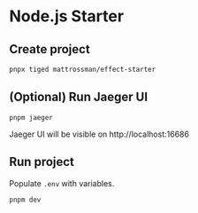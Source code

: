 # Node.js Starter

## Create project

```bash
pnpx tiged mattrossman/effect-starter
```

## (Optional) Run Jaeger UI

```
pnpm jaeger
```

Jaeger UI will be visible on http://localhost:16686

## Run project

Populate `.env` with variables.

```bash
pnpm dev
```